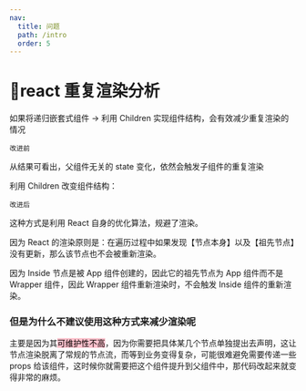 ```yaml
---
nav:
  title: 问题
  path: /intro
  order: 5
---
```


# 🐼react 重复渲染分析

如果将递归嵌套式组件 → 利用 Children 实现组件结构，会有效减少重复渲染的情况

<code src="./Code1.tsx">改进前</code>


从结果可看出，父组件无关的 state 变化，依然会触发子组件的重复渲染

利用 Children 改变组件结构：

<code src="./Code1.tsx">改进后</code>

这种方式是利用 React 自身的优化算法，规避了渲染。

因为 React 的渲染原则是：在遍历过程中如果发现【节点本身】以及【祖先节点】没有更新，那么该节点也不会被重新渲染。

因为 Inside 节点是被 App 组件创建的，因此它的祖先节点为 App 组件而不是 Wrapper 组件，因此 Wrapper 组件重新渲染时，不会触发 Inside 组件的重新渲染。

### 但是为什么不建议使用这种方式来减少渲染呢

主要是因为其<mark style="background-color:pink">可维护性不高</mark>，因为你需要把具体某几个节点单独提出去声明，这让节点渲染脱离了常规的节点流，而等到业务变得复杂，可能很难避免需要传递一些 props 给该组件，这时候你就需要把这个组件提升到父组件中，那代码改起来就变得非常的麻烦。
